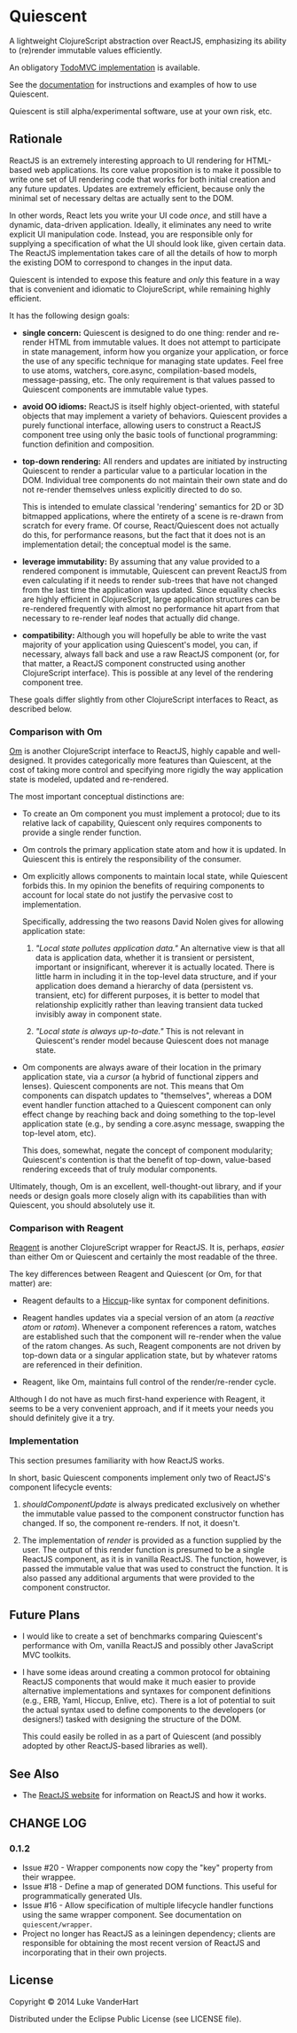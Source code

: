 # Quiescent

A lightweight ClojureScript abstraction over ReactJS, emphasizing its
ability to (re)render immutable values efficiently.

An obligatory [TodoMVC implementation](https://github.com/levand/todomvc/tree/gh-pages/architecture-examples/quiescent) is available.

See the [documentation](docs.md) for instructions and examples of how
to use Quiescent.

Quiescent is still alpha/experimental software, use at your own risk,
etc.

## Rationale

ReactJS is an extremely interesting approach to UI rendering for
HTML-based web applications. Its core value proposition is to make it
possible to write one set of UI rendering code that works for both
initial creation and any future updates. Updates are extremely
efficient, because only the minimal set of necessary deltas are
actually sent to the DOM.

In other words, React lets you write your UI code *once*, and still
have a dynamic, data-driven application. Ideally, it eliminates any
need to write explicit UI manipulation code. Instead, you are
responsible only for supplying a specification of what the UI should
look like, given certain data. The ReactJS implementation takes care
of all the details of how to morph the existing DOM to correspond to
changes in the input data.

Quiescent is intended to expose this feature and *only* this feature
in a way that is convenient and idiomatic to ClojureScript, while
remaining highly efficient.

It has the following design goals:

* **single concern:** Quiescent is designed to do one thing: render and
   re-render HTML from immutable values. It does not attempt to
   participate in state management, inform how you organize your
   application, or force the use of any specific technique for
   managing state updates. Feel free to use atoms, watchers,
   core.async, compilation-based models, message-passing, etc. The
   only requirement is that values passed to Quiescent components are
   immutable value types.

* **avoid OO idioms:** ReactJS is itself highly object-oriented, with
   stateful objects that may implement a variety of
   behaviors. Quiescent provides a purely functional interface,
   allowing users to construct a ReactJS component tree using only the
   basic tools of functional programming: function definition and
   composition.

* **top-down rendering:** All renders and updates are initiated by
   instructing Quiescent to render a particular value to a particular
   location in the DOM. Individual tree components do not maintain
   their own state and do not re-render themselves unless explicitly
   directed to do so.

   This is intended to emulate classical 'rendering' semantics for 2D
   or 3D bitmapped applications, where the entirety of a scene is
   re-drawn from scratch for every frame. Of course, React/Quiescent
   does not actually do this, for performance reasons, but the fact
   that it does not is an implementation detail; the conceptual model
   is the same.

* **leverage immutability:** By assuming that any value provided to a
   rendered component is immutable, Quiescent can prevent ReactJS from
   even calculating if it needs to render sub-trees that have not
   changed from the last time the application was updated. Since
   equality checks are highly efficient in ClojureScript, large
   application structures can be re-rendered frequently with almost no
   performance hit apart from that necessary to re-render leaf nodes
   that actually did change.

* **compatibility:** Although you will hopefully be able to write the
   vast majority of your application using Quiescent's model,
   you can, if necessary, always fall back and use a raw
   ReactJS component (or, for that matter, a ReactJS component
   constructed using another ClojureScript interface). This is
   possible at any level of the rendering component tree.

These goals differ slightly from other ClojureScript interfaces to
React, as described below.

### Comparison with Om

[Om](http://github.com/swannodette/om) is another ClojureScript
interface to ReactJS, highly capable and well-designed. It provides
categorically more features than Quiescent, at the cost of taking more
control and specifying more rigidly the way application state is
modeled, updated and re-rendered.

The most important conceptual distinctions are:

* To create an Om component you must implement a protocol; due to its
  relative lack of capability, Quiescent only requires components to
  provide a single render function.

* Om controls the primary application state atom and how it is
  updated. In Quiescent this is entirely the responsibility of the
  consumer.

* Om explicitly allows components to maintain local state, while
  Quiescent forbids this. In my opinion the benefits of requiring
  components to account for local state do not justify the pervasive
  cost to implementation.

  Specifically, addressing the two reasons David Nolen gives for allowing
  application state:

  1. _"Local state pollutes application data."_ An alternative view is
  that all data is application data, whether it is transient or
  persistent, important or insignificant, wherever it is actually
  located. There is little harm in including it in the top-level data
  structure, and if your application does demand a hierarchy of data
  (persistent vs. transient, etc) for different purposes, it is better
  to model that relationship explicitly rather than leaving transient
  data tucked invisibly away in component state.

  2. _"Local state is always up-to-date."_ This is not relevant in
  Quiescent's render model because Quiescent does not manage state.

* Om components are always aware of their location in the primary
  application state, via a _cursor_ (a hybrid of functional zippers
  and lenses). Quiescent components are not. This means that Om
  components can dispatch updates to "themselves", whereas a DOM event
  handler function attached to a Quiescent component can only effect
  change by reaching back and doing something to the top-level
  application state (e.g., by sending a core.async message, swapping the
  top-level atom, etc).

  This does, somewhat, negate the concept of component modularity;
  Quiescent's contention is that the benefit of top-down, value-based
  rendering exceeds that of truly modular components.

Ultimately, though, Om is an excellent, well-thought-out library, and
if your needs or design goals more closely align with its capabilities
than with Quiescent, you should absolutely use it.

### Comparison with Reagent

[Reagent](http://holmsand.github.io/reagent/) is another ClojureScript
wrapper for ReactJS. It is, perhaps, *easier* than either Om or
Quiescent and certainly the most readable of the three.

The key differences between Reagent and Quiescent (or Om, for that
matter) are:

* Reagent defaults to a
  [Hiccup](https://github.com/weavejester/hiccup)-like syntax for
  component definitions.

* Reagent handles updates via a special version of an atom (a
  *reactive atom* or *ratom*). Whenever a component references a ratom,
  watches are established such that the component will re-render when
  the value of the ratom changes. As such, Reagent components are not
  driven by top-down data or a singular application state, but by
  whatever ratoms are referenced in their definition.

* Reagent, like Om, maintains full control of the render/re-render cycle.

Although I do not have as much first-hand experience with Reagent, it
seems to be a very convenient approach, and if it meets your needs you
should definitely give it a try.

### Implementation

This section presumes familiarity with how ReactJS works.

In short, basic Quiescent components implement only two of ReactJS's
component lifecycle events:

1. _shouldComponentUpdate_ is always predicated exclusively on whether
the immutable value passed to the component constructor function has
changed. If so, the component re-renders. If not, it doesn't.

2. The implementation of _render_ is provided as a function supplied
by the user. The output of this render function is presumed to be a
single ReactJS component, as it is in vanilla ReactJS. The function,
however, is passed the immutable value that was used to construct the
function. It is also passed any additional arguments that were
provided to the component constructor.

## Future Plans

* I would like to create a set of benchmarks comparing Quiescent's
  performance with Om, vanilla ReactJS and possibly other JavaScript
  MVC toolkits.

* I have some ideas around creating a common protocol for obtaining
  ReactJS components that would make it much easier to provide
  alternative implementations and syntaxes for component definitions
  (e.g., ERB, Yaml, Hiccup, Enlive, etc). There is a lot of potential
  to suit the actual syntax used to define components to the
  developers (or designers!) tasked with designing the structure of
  the DOM.

  This could easily be rolled in as a part of Quiescent (and possibly
  adopted by other ReactJS-based libraries as well).

## See Also

* The [ReactJS website](http://facebook.github.io/react/) for
  information on ReactJS and how it works.
  
## CHANGE LOG
  
### 0.1.2
  
- Issue #20 - Wrapper components now copy the "key" property from their wrappee.
- Issue #18 - Define a map of generated DOM functions. This useful for programmatically
generated UIs.
- Issue #16 - Allow specification of multiple lifecycle handler functions 
  using the same wrapper component. See documentation on `quiescent/wrapper`.
- Project no longer has ReactJS as a leiningen dependency; clients are responsible for
  obtaining the most recent version of ReactJS and incorporating that in their own projects.

## License

Copyright © 2014 Luke VanderHart

Distributed under the Eclipse Public License (see LICENSE file).
